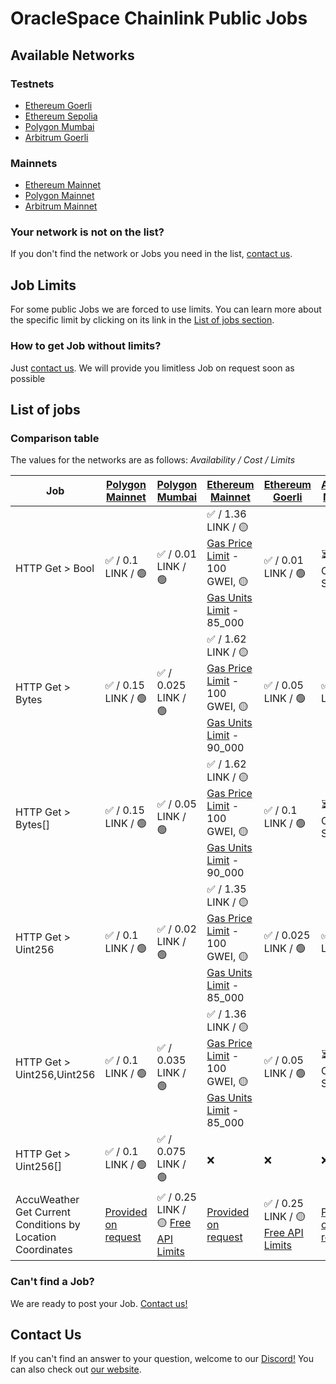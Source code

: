 # OracleSpace Chainlink Public Jobs

## Available Networks

### Testnets

- [Ethereum Goerli](./networks/ethereum-goerli)
- [Ethereum Sepolia](./networks/ethereum-sepolia)
- [Polygon Mumbai](./networks/polygon-mumbai)
- [Arbitrum Goerli](./networks/arbitrum-goerli)

### Mainnets

- [Ethereum Mainnet](./networks/ethereum-mainnet)
- [Polygon Mainnet](./networks/polygon-mainnet)
- [Arbitrum Mainnet](./networks/arbitrum-mainnet)

### Your network is not on the list?

If you don't find the network or Jobs you need in the list, [contact us](#contact-us).

## Job Limits

For some public Jobs we are forced to use limits. You can learn more about the specific limit by clicking on its link in the [List of jobs section](#list-of-jobs).

### How to get Job without limits?

Just [contact us](https://github.com/oraclespace/chainlink-node-public-jobs#contact-us). We will provide you limitless Job on request soon as possible

## List of jobs

### Comparison table

The values for the networks are as follows: _Availability / Cost / Limits_

| Job                                                        | [Polygon Mainnet](./networks/polygon-mainnet)                                               | [Polygon Mumbai](./networks/polygon-mumbai)                                                                                                                          | [Ethereum Mainnet](./networks/ethereum-mainnet)                                                                                                                                                                                                                             | [Ethereum Goerli](./networks/ethereum-goerli)                                                                                                                         | [Arbitrum Mainnet](./networks/arbitrum-mainnet)                                             | [Arbitrum Goerli](./networks/arbitrum-goerli)                                               | [Ethereum Sepolia](./networks/ethereum-sepolia)                                             |
| ---------------------------------------------------------- | ------------------------------------------------------------------------------------------- | -------------------------------------------------------------------------------------------------------------------------------------------------------------------- | --------------------------------------------------------------------------------------------------------------------------------------------------------------------------------------------------------------------------------------------------------------------------- | --------------------------------------------------------------------------------------------------------------------------------------------------------------------- | ------------------------------------------------------------------------------------------- | ------------------------------------------------------------------------------------------- | ------------------------------------------------------------------------------------------- |
| HTTP Get > Bool                                            | ✅ / 0.1 LINK / 🟢                                                                          | ✅ / 0.01 LINK / 🟢                                                                                                                                                  | ✅ / 1.36 LINK / 🟡 [Gas Price Limit](./networks/ethereum-mainnet/README.md#attention-public-jobs-have-some-limits-in-this-network) - 100 GWEI, 🟡 [Gas Units Limit](./networks/ethereum-mainnet/README.md#attention-public-jobs-have-some-limits-in-this-network) - 85_000 | ✅ / 0.01 LINK / 🟢                                                                                                                                                   | ⏳ Coming Soon                                                                              | ✅ / 0.01 LINK / 🟢                                                                         | ✅ / 0.01 LINK / 🟢                                                                         |
| HTTP Get > Bytes                                           | ✅ / 0.15 LINK / 🟢                                                                         | ✅ / 0.025 LINK / 🟢                                                                                                                                                 | ✅ / 1.62 LINK / 🟡 [Gas Price Limit](./networks/ethereum-mainnet/README.md#attention-public-jobs-have-some-limits-in-this-network) - 100 GWEI, 🟡 [Gas Units Limit](./networks/ethereum-mainnet/README.md#attention-public-jobs-have-some-limits-in-this-network) - 90_000 | ✅ / 0.05 LINK / 🟢                                                                                                                                                   | ✅ / 0.15 LINK / 🟢                                                                         | ✅ / 0.15 LINK / 🟢                                                                         | ✅ / 0.15 LINK / 🟢                                                                         |
| HTTP Get > Bytes[]                                         | ✅ / 0.15 LINK / 🟢                                                                         | ✅ / 0.05 LINK / 🟢                                                                                                                                                  | ✅ / 1.62 LINK / 🟡 [Gas Price Limit](./networks/ethereum-mainnet/README.md#attention-public-jobs-have-some-limits-in-this-network) - 100 GWEI, 🟡 [Gas Units Limit](./networks/ethereum-mainnet/README.md#attention-public-jobs-have-some-limits-in-this-network) - 90_000 | ✅ / 0.1 LINK / 🟢                                                                                                                                                    | ⏳ Coming Soon                                                                              | ✅ / 0.1 LINK / 🟢                                                                          | ✅ / 0.1 LINK / 🟢                                                                          |
| HTTP Get > Uint256                                         | ✅ / 0.1 LINK / 🟢                                                                          | ✅ / 0.02 LINK / 🟢                                                                                                                                                  | ✅ / 1.35 LINK / 🟡 [Gas Price Limit](./networks/ethereum-mainnet/README.md#attention-public-jobs-have-some-limits-in-this-network) - 100 GWEI, 🟡 [Gas Units Limit](./networks/ethereum-mainnet/README.md#attention-public-jobs-have-some-limits-in-this-network) - 85_000 | ✅ / 0.025 LINK / 🟢                                                                                                                                                  | ✅ / 0.1 LINK / 🟢                                                                          | ✅ / 0.05 LINK / 🟢                                                                         | ✅ / 0.05 LINK / 🟢                                                                         |
| HTTP Get > Uint256,Uint256                                 | ✅ / 0.1 LINK / 🟢                                                                          | ✅ / 0.035 LINK / 🟢                                                                                                                                                 | ✅ / 1.36 LINK / 🟡 [Gas Price Limit](./networks/ethereum-mainnet/README.md#attention-public-jobs-have-some-limits-in-this-network) - 100 GWEI, 🟡 [Gas Units Limit](./networks/ethereum-mainnet/README.md#attention-public-jobs-have-some-limits-in-this-network) - 85_000 | ✅ / 0.05 LINK / 🟢                                                                                                                                                   | ⏳ Coming Soon                                                                              | ✅ / 0.05 LINK / 🟢                                                                         | ✅ / 0.05 LINK / 🟢                                                                         |
| HTTP Get > Uint256[]                                       | ✅ / 0.1 LINK / 🟢                                                                          | ✅ / 0.075 LINK / 🟢                                                                                                                                                 | ❌                                                                                                                                                                                                                                                                          | ❌                                                                                                                                                                    | ❌                                                                                          | ✅ / 0.75 LINK / 🟢                                                                         | ✅ / 0.75 LINK / 🟢                                                                         |
| AccuWeather Get Current Conditions by Location Coordinates | [Provided on request](https://github.com/oraclespace/chainlink-node-public-jobs#contact-us) | ✅ / 0.25 LINK / 🟡 [Free API Limits](./networks/polygon-mumbai/AccuWeather%20Get%20Current%20Conditions%20by%20Location%20Coordinates%20Free%201/readme.md#caution) | [Provided on request](https://github.com/oraclespace/chainlink-node-public-jobs#contact-us)                                                                                                                                                                                 | ✅ / 0.25 LINK / 🟡 [Free API Limits](./networks/ethereum-goerli/AccuWeather%20Get%20Current%20Conditions%20by%20Location%20Coordinates%20Free%201/readme.md#caution) | [Provided on request](https://github.com/oraclespace/chainlink-node-public-jobs#contact-us) | [Provided on request](https://github.com/oraclespace/chainlink-node-public-jobs#contact-us) | [Provided on request](https://github.com/oraclespace/chainlink-node-public-jobs#contact-us) |

### Can't find a Job?

We are ready to post your Job. [Contact us!](#contact-us)

## Contact Us

If you can't find an answer to your question, welcome to our [Discord!](https://discord.com/channels/979501447173533776)
You can also check out [our website](https://www.oraclelabs.link).
